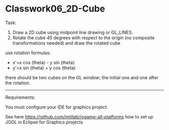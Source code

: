 # Classwork06_2D-Cube

Task:

1. Draw a 2D cube using midpoint line drawing or GL_LINES.
2. Rotate the cube 45 degrees with respect to the origin (no composite transformations needed) and draw the rotated cube

use rotation formulas:
- x'=x cos (theta) - y sin (theta)
- y'=x sin (theta) + y cos (theta)

there should be two cubes on the GL window; the initial one and one after the rotation.



--------------
Requirements: 

You must configure your IDE for graphics project.

See here https://github.com/imtilab/jogamp-all-platforms how to set up JOGL in Eclipse for Graphics projects
